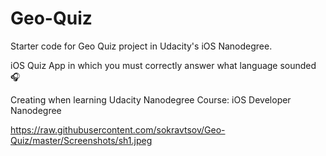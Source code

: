 # Geo-Quiz
Starter code for Geo Quiz project in Udacity's iOS Nanodegree.

iOS Quiz App in which you must correctly answer what language sounded 🎧

Creating when learning Udacity Nanodegree Course: iOS Developer Nanodegree

https://raw.githubusercontent.com/sokravtsov/Geo-Quiz/master/Screenshots/sh1.jpeg

